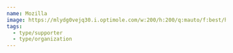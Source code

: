 ```yaml
---
name: Mozilla
image: https://mlydg0vejq30.i.optimole.com/w:200/h:200/q:mauto/f:best/https://civictech.ca/wp-content/uploads/2016/08/logo-mozilla.png
tags:
  - type/supporter
  - type/organization
---
```

